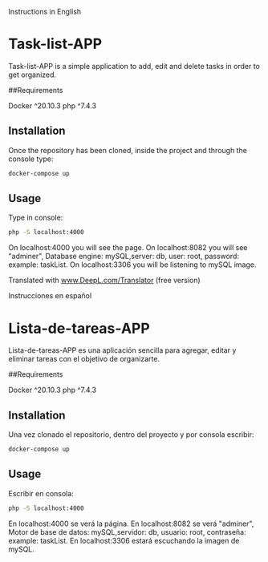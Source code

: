 Instructions in English

# Task-list-APP

Task-list-APP is a simple application to add, edit and delete tasks in order to get organized.

##Requirements

Docker ^20.10.3
php ^7.4.3

## Installation

Once the repository has been cloned, inside the project and through the console type:

```bash
docker-compose up
```
## Usage

Type in console: 

```bash
php -S localhost:4000
```
On localhost:4000 you will see the page.
On localhost:8082 you will see "adminer", Database engine: mySQL,server: db, user: root, password: example: taskList.
On localhost:3306 you will be listening to mySQL image.

Translated with www.DeepL.com/Translator (free version)

Instrucciones en español

# Lista-de-tareas-APP

Lista-de-tareas-APP es una aplicación sencilla para agregar, editar y eliminar tareas con el objetivo de organizarte.

##Requirements

Docker ^20.10.3
php ^7.4.3

## Installation

Una vez clonado el repositorio, dentro del proyecto y por consola escribir:

```bash
docker-compose up
```
## Usage

Escribir en consola: 

```bash
php -S localhost:4000
```
En localhost:4000 se verá la página.
En localhost:8082 se verá "adminer", Motor de base de datos: mySQL,servidor: db, usuario: root, contraseña: example: taskList.
En localhost:3306 estará escuchando la imagen de mySQL.
